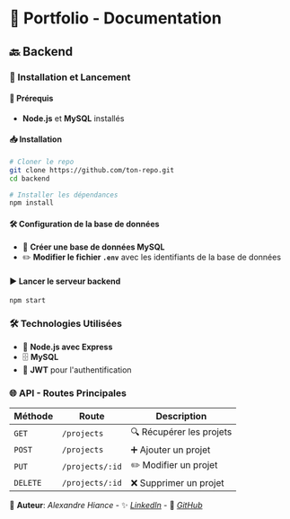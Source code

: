 # 📌 Portfolio - Documentation

## 🔙 Backend

### 🚀 Installation et Lancement

#### 📌 Prérequis
- **Node.js** et **MySQL** installés

#### 📥 Installation
```sh
# Cloner le repo
git clone https://github.com/ton-repo.git
cd backend

# Installer les dépendances
npm install
```

#### 🛠️ Configuration de la base de données
- 📂 **Créer une base de données MySQL**
- ✏️ **Modifier le fichier `.env`** avec les identifiants de la base de données

#### ▶️ Lancer le serveur backend
```sh
npm start
```

### 🛠️ Technologies Utilisées
- 🚀 **Node.js avec Express**
- 🗄️ **MySQL**
- 🔐 **JWT** pour l'authentification

### 🌐 API - Routes Principales
| Méthode | Route | Description |
|---------|----------------|--------------------------------|
| `GET` | `/projects` | 🔍 Récupérer les projets |
| `POST` | `/projects` | ➕ Ajouter un projet |
| `PUT` | `/projects/:id` | ✏️ Modifier un projet |
| `DELETE` | `/projects/:id` | ❌ Supprimer un projet |

📌 **Auteur**: *Alexandre Hiance* - ✨ *[LinkedIn](https://www.linkedin.com/in/alexandre-hiance-111718151/)* - 🐙 *[GitHub](https://github.com/Alexhian)*